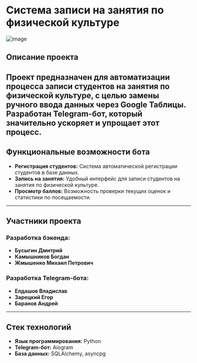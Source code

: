 # Система записи на занятия по физической культуре
![image](https://github.com/user-attachments/assets/553750e5-b16e-4c13-9344-cc40a42a1b0e)

## Описание проекта
Проект предназначен для автоматизации процесса записи студентов на занятия по физической культуре, с целью замены ручного ввода данных через Google Таблицы. Разработан Telegram-бот, который значительно ускоряет и упрощает этот процесс.
---

## Функциональные возможности бота
- **Регистрация студентов:** Система автоматической регистрации студентов в базе данных.
- **Запись на занятия:** Удобный интерфейс для записи студентов на занятия по физической культуре.
- **Просмотр баллов:** Возможность проверки текущих оценок и статистики по посещаемости.
---

## Участники проекта

### **Разработка бэкенда:**
- **Бусыгин Дмитрий**
- **Камышников Богдан**
- **Жмышенко Михаил Петрович**

### **Разработка Telegram-бота:**
- **Елдашов Владислав**
- **Зарецкий Егор**
- **Баранов Андрей**
---

## Стек технологий
- **Язык программирования:** Python
- **Telegram-бот:** Aiogram
- **База данных:** SQLAlchemy, asyncpg

